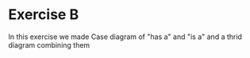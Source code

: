 # Exercise B
In this exercise we made Case diagram of "has a" and "is a" and a thrid diagram combining them 
